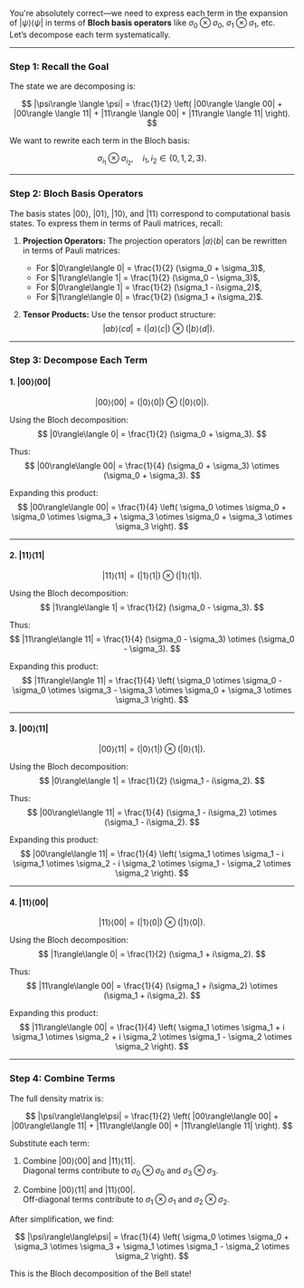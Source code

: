 You're absolutely correct—we need to express each term in the expansion of $|\psi\rangle\langle\psi|$ in terms of **Bloch basis operators** like $\sigma_0 \otimes \sigma_0$, $\sigma_1 \otimes \sigma_1$, etc. Let’s decompose each term systematically.

---

### Step 1: Recall the Goal
The state we are decomposing is:

$$
|\psi\rangle \langle \psi| = \frac{1}{2} \left( |00\rangle \langle 00| + |00\rangle \langle 11| + |11\rangle \langle 00| + |11\rangle \langle 11| \right).
$$

We want to rewrite each term in the Bloch basis:

$$
\sigma_{i_1} \otimes \sigma_{i_2}, \quad i_1, i_2 \in \{0, 1, 2, 3\}.
$$

---

### Step 2: Bloch Basis Operators
The basis states $|00\rangle$, $|01\rangle$, $|10\rangle$, and $|11\rangle$ correspond to computational basis states. To express them in terms of Pauli matrices, recall:

1. **Projection Operators:**
   The projection operators $|a\rangle\langle b|$ can be rewritten in terms of Pauli matrices:
   - For $|0\rangle\langle 0| = \frac{1}{2} (\sigma_0 + \sigma_3)$,
   - For $|1\rangle\langle 1| = \frac{1}{2} (\sigma_0 - \sigma_3)$,
   - For $|0\rangle\langle 1| = \frac{1}{2} (\sigma_1 - i\sigma_2)$,
   - For $|1\rangle\langle 0| = \frac{1}{2} (\sigma_1 + i\sigma_2)$.

2. **Tensor Products:**
   Use the tensor product structure:
   $$
   |a b\rangle\langle c d| = (|a\rangle\langle c|) \otimes (|b\rangle\langle d|).
   $$

---

### Step 3: Decompose Each Term

#### **1. $|00\rangle \langle 00|$**
$$
|00\rangle\langle 00| = (|0\rangle\langle 0|) \otimes (|0\rangle\langle 0|).
$$

Using the Bloch decomposition:
$$
|0\rangle\langle 0| = \frac{1}{2} (\sigma_0 + \sigma_3).
$$

Thus:
$$
|00\rangle\langle 00| = \frac{1}{4} (\sigma_0 + \sigma_3) \otimes (\sigma_0 + \sigma_3).
$$

Expanding this product:
$$
|00\rangle\langle 00| = \frac{1}{4} \left( \sigma_0 \otimes \sigma_0 + \sigma_0 \otimes \sigma_3 + \sigma_3 \otimes \sigma_0 + \sigma_3 \otimes \sigma_3 \right).
$$

---

#### **2. $|11\rangle \langle 11|$**
$$
|11\rangle\langle 11| = (|1\rangle\langle 1|) \otimes (|1\rangle\langle 1|).
$$

Using the Bloch decomposition:
$$
|1\rangle\langle 1| = \frac{1}{2} (\sigma_0 - \sigma_3).
$$

Thus:
$$
|11\rangle\langle 11| = \frac{1}{4} (\sigma_0 - \sigma_3) \otimes (\sigma_0 - \sigma_3).
$$

Expanding this product:
$$
|11\rangle\langle 11| = \frac{1}{4} \left( \sigma_0 \otimes \sigma_0 - \sigma_0 \otimes \sigma_3 - \sigma_3 \otimes \sigma_0 + \sigma_3 \otimes \sigma_3 \right).
$$

---

#### **3. $|00\rangle \langle 11|$**
$$
|00\rangle\langle 11| = (|0\rangle\langle 1|) \otimes (|0\rangle\langle 1|).
$$

Using the Bloch decomposition:
$$
|0\rangle\langle 1| = \frac{1}{2} (\sigma_1 - i\sigma_2).
$$

Thus:
$$
|00\rangle\langle 11| = \frac{1}{4} (\sigma_1 - i\sigma_2) \otimes (\sigma_1 - i\sigma_2).
$$

Expanding this product:
$$
|00\rangle\langle 11| = \frac{1}{4} \left( \sigma_1 \otimes \sigma_1 - i \sigma_1 \otimes \sigma_2 - i \sigma_2 \otimes \sigma_1 - \sigma_2 \otimes \sigma_2 \right).
$$

---

#### **4. $|11\rangle \langle 00|$**
$$
|11\rangle\langle 00| = (|1\rangle\langle 0|) \otimes (|1\rangle\langle 0|).
$$

Using the Bloch decomposition:
$$
|1\rangle\langle 0| = \frac{1}{2} (\sigma_1 + i\sigma_2).
$$

Thus:
$$
|11\rangle\langle 00| = \frac{1}{4} (\sigma_1 + i\sigma_2) \otimes (\sigma_1 + i\sigma_2).
$$

Expanding this product:
$$
|11\rangle\langle 00| = \frac{1}{4} \left( \sigma_1 \otimes \sigma_1 + i \sigma_1 \otimes \sigma_2 + i \sigma_2 \otimes \sigma_1 - \sigma_2 \otimes \sigma_2 \right).
$$

---

### Step 4: Combine Terms

The full density matrix is:

$$
|\psi\rangle\langle\psi| = \frac{1}{2} \left( |00\rangle\langle 00| + |00\rangle\langle 11| + |11\rangle\langle 00| + |11\rangle\langle 11| \right).
$$

Substitute each term:

1. Combine $|00\rangle\langle 00|$ and $|11\rangle\langle 11|$.  
   Diagonal terms contribute to $\sigma_0 \otimes \sigma_0$ and $\sigma_3 \otimes \sigma_3$.

2. Combine $|00\rangle\langle 11|$ and $|11\rangle\langle 00|$.  
   Off-diagonal terms contribute to $\sigma_1 \otimes \sigma_1$ and $\sigma_2 \otimes \sigma_2$.

After simplification, we find:

$$
|\psi\rangle\langle\psi| = \frac{1}{4} \left( \sigma_0 \otimes \sigma_0 + \sigma_3 \otimes \sigma_3 + \sigma_1 \otimes \sigma_1 - \sigma_2 \otimes \sigma_2 \right).
$$

This is the Bloch decomposition of the Bell state!
